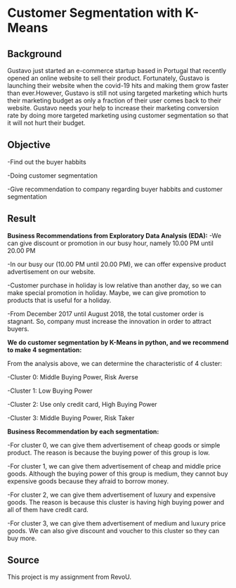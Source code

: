 # Customer Segmentation with K-Means

## Background
Gustavo just started an e-commerce startup based in Portugal that recently opened an online website to sell their product. Fortunately, Gustavo is launching their website when the covid-19 hits and making them grow faster than ever.However, Gustavo is still not using targeted marketing which hurts their marketing budget as only a fraction of their user comes back to their website. Gustavo needs your help to increase their marketing conversion rate by doing more targeted marketing using customer segmentation so that it will not hurt their budget.

## Objective
-Find out the buyer habbits

-Doing customer segmentation

-Give recommendation to company regarding buyer habbits and customer segmentation

## Result
**Business Recommendations from Exploratory Data Analysis (EDA):**
-We can give discount or promotion in our busy hour, namely 10.00 PM until 20.00 PM

-In our busy our (10.00 PM until 20.00 PM), we can offer expensive product advertisement on our website.

-Customer purchase in holiday is low relative than another day, so we can make special promotion in holiday. Maybe, we can give promotion to products that is useful for a holiday.

-From December 2017 until August 2018, the total customer order is stagnant. So, company must increase the innovation in order to attract buyers.

**We do customer segmentation by K-Means in python, and we recommend to make 4 segmentation:**

From the analysis above, we can determine the characteristic of 4 cluster:

-Cluster 0: Middle Buying Power, Risk Averse

-Cluster 1: Low Buying Power

-Cluster 2: Use only credit card, High Buying Power

-Cluster 3: Middle Buying Power, Risk Taker

**Business Recommendation by each segmentation:**

-For cluster 0, we can give them advertisement of cheap goods or simple product. The reason is because the buying power of this group is low.

-For cluster 1, we can give them advertisement of cheap and middle price goods. Although the buying power of this group is medium, they cannot buy expensive goods because they afraid to borrow money.

-For cluster 2, we can give them advertisement of luxury and expensive goods. The reason is because this cluster is having high buying power and all of them have credit card.

-For cluster 3, we can give them advertisement of medium and luxury price goods. We can also give discount and voucher to this cluster so they can buy more.

## Source
This project is my assignment from RevoU. 
